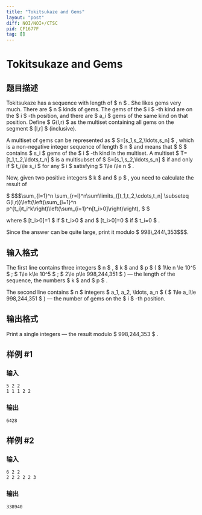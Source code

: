 ```yaml
---
title: "Tokitsukaze and Gems"
layout: "post"
diff: NOI/NOI+/CTSC
pid: CF1677F
tag: []
---
```


# Tokitsukaze and Gems

## 题目描述

Tokitsukaze has a sequence with length of $ n $ . She likes gems very much. There are $ n $ kinds of gems. The gems of the $ i $ -th kind are on the $ i $ -th position, and there are $ a_i $ gems of the same kind on that position. Define $ G(l,r) $ as the multiset containing all gems on the segment $ [l,r] $ (inclusive).

A multiset of gems can be represented as $ S=[s_1,s_2,\ldots,s_n] $ , which is a non-negative integer sequence of length $ n $ and means that $ S $ contains $ s_i $ gems of the $ i $ -th kind in the multiset. A multiset $ T=[t_1,t_2,\ldots,t_n] $ is a multisubset of $ S=[s_1,s_2,\ldots,s_n] $ if and only if $ t_i\le s_i $ for any $ i $ satisfying $ 1\le i\le n $ .

Now, given two positive integers $ k $ and $ p $ , you need to calculate the result of

 $ $$$\sum_{l=1}^n \sum_{r=l}^n\sum\limits_{[t_1,t_2,\cdots,t_n] \subseteq G(l,r)}\left(\left(\sum_{i=1}^n p^{t_i}t_i^k\right)\left(\sum_{i=1}^n[t_i>0]\right)\right), $ $ </p><p>where  $ \[t\_i&gt;0\]=1 $  if  $ t\_i&gt;0 $  and  $ \[t\_i&gt;0\]=0 $  if  $ t\_i=0 $ .</p><p>Since the answer can be quite large, print it modulo  $ 998\\,244\\,353$$$.

## 输入格式

The first line contains three integers $ n $ , $ k $ and $ p $ ( $ 1\le n \le 10^5 $ ; $ 1\le k\le 10^5 $ ; $ 2\le p\le 998\,244\,351 $ ) — the length of the sequence, the numbers $ k $ and $ p $ .

The second line contains $ n $ integers $ a_1, a_2, \ldots, a_n $ ( $ 1\le a_i\le 998\,244\,351 $ ) — the number of gems on the $ i $ -th position.

## 输出格式

Print a single integers — the result modulo $ 998\,244\,353 $ .

## 样例 #1

### 输入

```
5 2 2
1 1 1 2 2
```

### 输出

```
6428
```

## 样例 #2

### 输入

```
6 2 2
2 2 2 2 2 3
```

### 输出

```
338940
```

